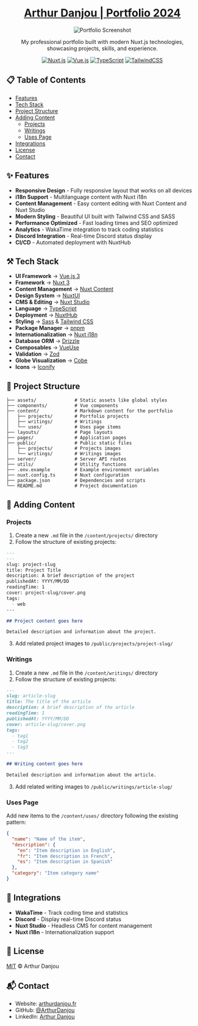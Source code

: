 <div align="center">

# [Arthur Danjou | Portfolio 2024](https://arthurdanjou.fr/)

![Portfolio Screenshot](public/projects/preview.png)

My professional portfolio built with modern Nuxt.js technologies, showcasing projects, skills, and experience.

[![Nuxt.js](https://img.shields.io/badge/Nuxt.js-00DC82?style=for-the-badge&logo=nuxt.js&logoColor=white)](https://nuxt.com/)
[![Vue.js](https://img.shields.io/badge/Vue.js-4FC08D?style=for-the-badge&logo=vue.js&logoColor=white)](https://vuejs.org/)
[![TypeScript](https://img.shields.io/badge/TypeScript-3178C6?style=for-the-badge&logo=typescript&logoColor=white)](https://www.typescriptlang.org/)
[![TailwindCSS](https://img.shields.io/badge/Tailwind_CSS-38B2AC?style=for-the-badge&logo=tailwind-css&logoColor=white)](https://tailwindcss.com/)

</div>

## 📋 Table of Contents

- [Features](#-features)
- [Tech Stack](#️-tech-stack)
- [Project Structure](#-project-structure)
- [Adding Content](#-adding-content)
  - [Projects](#projects)
  - [Writings](#writings)
  - [Uses Page](#uses-page)
- [Integrations](#-integrations)
- [License](#-license)
- [Contact](#-contact)

## ✨ Features

- **Responsive Design** - Fully responsive layout that works on all devices
- **i18n Support** - Multilanguage content with Nuxt i18n
- **Content Management** - Easy content editing with Nuxt Content and Nuxt Studio
- **Modern Styling** - Beautiful UI built with Tailwind CSS and SASS
- **Performance Optimized** - Fast loading times and SEO optimized
- **Analytics** - WakaTime integration to track coding statistics
- **Discord Integration** - Real-time Discord status display
- **CI/CD** - Automated deployment with NuxtHub

## ⚒️ Tech Stack

- **UI Framework** → [Vue.js 3](https://vuejs.org/)
- **Framework** → [Nuxt 3](https://nuxt.com/)
- **Content Management** → [Nuxt Content](https://content.nuxtjs.org/)
- **Design System** → [NuxtUI](https://ui.nuxt.com/)
- **CMS & Editing** → [Nuxt Studio](https://nuxt.studio)
- **Language** → [TypeScript](https://www.typescriptlang.org/)
- **Deployment** → [NuxtHub](https://hub.nuxt.com/)
- **Styling** → [Sass](https://sass-lang.com/) & [Tailwind CSS](https://tailwindcss.com/)
- **Package Manager** → [pnpm](https://pnpm.io/)
- **Internationalization** → [Nuxt i18n](https://i18n.nuxtjs.org/)
- **Database ORM** → [Drizzle](https://orm.drizzle.team/)
- **Composables** → [VueUse](https://vueuse.org/)
- **Validation** → [Zod](https://zod.dev/)
- **Globe Visualization** → [Cobe](https://github.com/shuding/cobe)
- **Icons** → [Iconify](https://iconify.design/)

## 📂 Project Structure

```
├── assets/              # Static assets like global styles
├── components/          # Vue components
├── content/             # Markdown content for the portfolio
│   ├── projects/        # Portfolio projects
│   ├── writings/        # Writings
│   └── uses/            # Uses page items
├── layouts/             # Page layouts
├── pages/               # Application pages
├── public/              # Public static files
│   ├── projects/        # Projects images
│   └── writings/        # Writings images
├── server/              # Server API routes
├── utils/               # Utility functions
├── .env.example         # Example environment variables
├── nuxt.config.ts       # Nuxt configuration
├── package.json         # Dependencies and scripts
└── README.md            # Project documentation
```

## 🍱 Adding Content

### Projects

1. Create a new `.md` file in the `/content/projects/` directory
2. Follow the structure of existing projects:

```md
---
---
slug: project-slug
title: Project Title
description: A brief description of the project
publishedAt: YYYY/MM/DD
readingTime: 1
cover: project-slug/cover.png
tags:
  - web
---

## Project content goes here

Detailed description and information about the project.
```

3. Add related project images to `/public/projects/project-slug/`

### Writings

1. Create a new `.md` file in the `/content/writings/` directory
2. Follow the structure of existing projects:

```md
---
slug: article-slug
title: The title of the article
description: A brief description of the article
readingTime: 1
publishedAt: YYYY/MM/DD
cover: article-slug/cover.png
tags:
  - tag1
  - tag2
  - tag3
---

## Writing content goes here

Detailed description and information about the article.
```

3. Add related writing images to `/public/writings/article-slug/`

### Uses Page

Add new items to the `/content/uses/` directory following the existing pattern:

```json
{
  "name": "Name of the item",
  "description": {
    "en": "Item description in English",
    "fr": "Item description in French",
    "es": "Item description in Spanish"
  },
  "category": "Item category name"
}
```

## 🔌 Integrations

- **WakaTime** - Track coding time and statistics
- **Discord** - Display real-time Discord status
- **Nuxt Studio** - Headless CMS for content management
- **Nuxt i18n** - Internationalization support

## 📄 License

[MIT](./LICENSE) © Arthur Danjou

## 📬 Contact

- Website: [arthurdanjou.fr](https://arthurdanjou.fr)
- GitHub: [@ArthurDanjou](https://github.com/ArthurDanjou)
- LinkedIn: [Arthur Danjou](https://linkedin.com/in/arthurdanjou)
